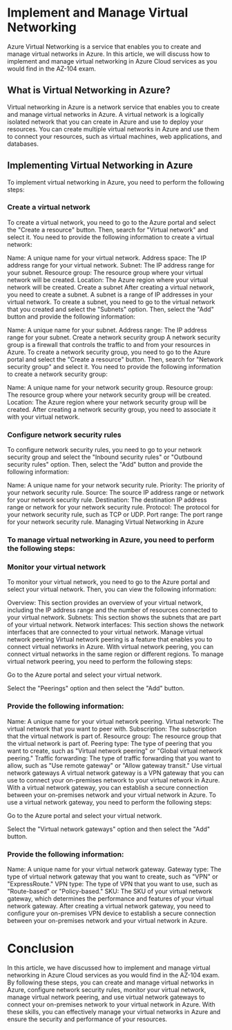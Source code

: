 # Implement and Manage Virtual Networking

Azure Virtual Networking is a service that enables you to create and manage virtual networks in Azure. In this article, we will discuss how to implement and manage virtual networking in Azure Cloud services as you would find in the AZ-104 exam.

## What is Virtual Networking in Azure?

Virtual networking in Azure is a network service that enables you to create and manage virtual networks in Azure. A virtual network is a logically isolated network that you can create in Azure and use to deploy your resources. You can create multiple virtual networks in Azure and use them to connect your resources, such as virtual machines, web applications, and databases.

## Implementing Virtual Networking in Azure

To implement virtual networking in Azure, you need to perform the following steps:

### Create a virtual network
To create a virtual network, you need to go to the Azure portal and select the "Create a resource" button. Then, search for "Virtual network" and select it. You need to provide the following information to create a virtual network:

Name: A unique name for your virtual network.
Address space: The IP address range for your virtual network.
Subnet: The IP address range for your subnet.
Resource group: The resource group where your virtual network will be created.
Location: The Azure region where your virtual network will be created.
Create a subnet
After creating a virtual network, you need to create a subnet. A subnet is a range of IP addresses in your virtual network. To create a subnet, you need to go to the virtual network that you created and select the "Subnets" option. Then, select the "Add" button and provide the following information:

Name: A unique name for your subnet.
Address range: The IP address range for your subnet.
Create a network security group
A network security group is a firewall that controls the traffic to and from your resources in Azure. To create a network security group, you need to go to the Azure portal and select the "Create a resource" button. Then, search for "Network security group" and select it. You need to provide the following information to create a network security group:

Name: A unique name for your network security group.
Resource group: The resource group where your network security group will be created.
Location: The Azure region where your network security group will be created.
After creating a network security group, you need to associate it with your virtual network.

###  Configure network security rules
To configure network security rules, you need to go to your network security group and select the "Inbound security rules" or "Outbound security rules" option. Then, select the "Add" button and provide the following information:

Name: A unique name for your network security rule.
Priority: The priority of your network security rule.
Source: The source IP address range or network for your network security rule.
Destination: The destination IP address range or network for your network security rule.
Protocol: The protocol for your network security rule, such as TCP or UDP.
Port range: The port range for your network security rule.
Managing Virtual Networking in Azure

### To manage virtual networking in Azure, you need to perform the following steps:

### Monitor your virtual network
To monitor your virtual network, you need to go to the Azure portal and select your virtual network. Then, you can view the following information:

Overview: This section provides an overview of your virtual network, including the IP address range and the number of resources connected to your virtual network.
Subnets: This section shows the subnets that are part of your virtual network.
Network interfaces: This section shows the network interfaces that are connected to your virtual network.
Manage virtual network peering
Virtual network peering is a feature that enables you to connect virtual networks in Azure. With virtual network peering, you can connect virtual networks in the same region or different regions. To manage virtual network peering, you need to perform the following steps:

Go to the Azure portal and select your virtual network.

Select the "Peerings" option and then select the "Add" button.

###  Provide the following information:

Name: A unique name for your virtual network peering.
Virtual network: The virtual network that you want to peer with.
Subscription: The subscription that the virtual network is part of.
Resource group: The resource group that the virtual network is part of.
Peering type: The type of peering that you want to create, such as "Virtual network peering" or "Global virtual network peering."
Traffic forwarding: The type of traffic forwarding that you want to allow, such as "Use remote gateway" or "Allow gateway transit."
Use virtual network gateways
A virtual network gateway is a VPN gateway that you can use to connect your on-premises network to your virtual network in Azure. With a virtual network gateway, you can establish a secure connection between your on-premises network and your virtual network in Azure. To use a virtual network gateway, you need to perform the following steps:

Go to the Azure portal and select your virtual network.

Select the "Virtual network gateways" option and then select the "Add" button.

### Provide the following information:

Name: A unique name for your virtual network gateway.
Gateway type: The type of virtual network gateway that you want to create, such as "VPN" or "ExpressRoute."
VPN type: The type of VPN that you want to use, such as "Route-based" or "Policy-based."
SKU: The SKU of your virtual network gateway, which determines the performance and features of your virtual network gateway.
After creating a virtual network gateway, you need to configure your on-premises VPN device to establish a secure connection between your on-premises network and your virtual network in Azure.

# Conclusion

In this article, we have discussed how to implement and manage virtual networking in Azure Cloud services as you would find in the AZ-104 exam. By following these steps, you can create and manage virtual networks in Azure, configure network security rules, monitor your virtual network, manage virtual network peering, and use virtual network gateways to connect your on-premises network to your virtual network in Azure. With these skills, you can effectively manage your virtual networks in Azure and ensure the security and performance of your resources.